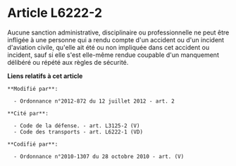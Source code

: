 # Article L6222-2

Aucune sanction administrative, disciplinaire ou professionnelle ne peut être infligée à une personne qui a rendu compte d'un
accident ou d'un incident d'aviation civile, qu'elle ait été ou non impliquée dans cet accident ou incident, sauf si elle
s'est elle-même rendue coupable d'un manquement délibéré ou répété aux règles de sécurité.

**Liens relatifs à cet article**

	**Modifié par**:

	  - Ordonnance n°2012-872 du 12 juillet 2012 - art. 2

	**Cité par**:

	  - Code de la défense. - art. L3125-2 (V)
	  - Code des transports - art. L6222-1 (VD)

	**Codifié par**:

	  - Ordonnance n°2010-1307 du 28 octobre 2010 - art. (V)
